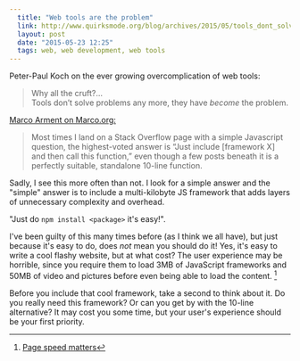 ```yaml
---
  title: "Web tools are the problem"
  link: http://www.quirksmode.org/blog/archives/2015/05/tools_dont_solv.html
  layout: post
  date: "2015-05-23 12:25"
  tags: web, web development, web tools
---
```


Peter-Paul Koch on the ever growing overcomplication of web tools:

> Why all the cruft?…  
> Tools don’t solve problems any more, they have _become_ the problem.

<!-- more -->

<a href="http://www.marco.org/2015/05/15/tools-are-the-problem" target="_blank">Marco Arment on Marco.org:</a>

> Most times I land on a Stack Overflow page with a simple Javascript question, the highest-voted answer is “Just include [framework X] and then call this function,” even though a few posts beneath it is a perfectly suitable, standalone 10-line function. 

Sadly, I see this more often than not. I look for a simple answer and the "simple" answer is to include a multi-kilobyte JS framework that adds layers of unnecessary complexity and overhead.  

"Just do `npm install <package>` it's easy!".  

I've been guilty of this many times before (as I think we all have), but just because it's easy to do, does _not_ mean you should do it! Yes, it's easy to write a cool flashy website, but at what cost? The user experience may be horrible, since you require them to load 3MB of JavaScript frameworks and 50MB of video and pictures before even being able to load the content. [^1]  

Before you include that cool framework, take a second to think about it. Do you really need this framework? Or can you get by with the 10-line alternative? It may cost you some time, but your user's experience should be your first priority.

[^1]: <a href="https://blog.kissmetrics.com/loading-time/?wide=1" target="_blank">Page speed matters</a>